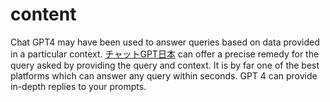 # content
Chat GPT4 may have been used to answer queries based on data provided in a particular context. [チャットGPT日本](https://chatgptjapan.org/) can offer a precise remedy for the query asked by providing the query and context. It is by far one of the best platforms which can answer any query within seconds. GPT 4 can provide in-depth replies to your prompts.
